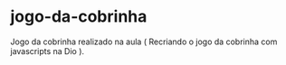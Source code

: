 # jogo-da-cobrinha
Jogo da cobrinha realizado na aula ( Recriando o jogo da cobrinha com javascripts na Dio ).
